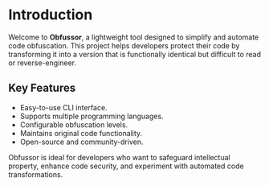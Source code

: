 # Introduction

Welcome to **Obfussor**, a lightweight tool designed to simplify and automate code obfuscation. This project helps developers protect their code by transforming it into a version that is functionally identical but difficult to read or reverse-engineer.

## Key Features
- Easy-to-use CLI interface.
- Supports multiple programming languages.
- Configurable obfuscation levels.
- Maintains original code functionality.
- Open-source and community-driven.

Obfussor is ideal for developers who want to safeguard intellectual property, enhance code security, and experiment with automated code transformations.

